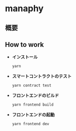 # manaphy

## 概要

## How to work

- **インストール**

  ```bash
  yarn
  ```

- **スマートコントラクトのテスト**

  ```bash
  yarn contract test
  ```

- **フロントエンドのビルド**

  ```bash
  yarn frontend build
  ```

- **フロントエンドの起動**

  ```bash
  yarn frontend dev
  ```